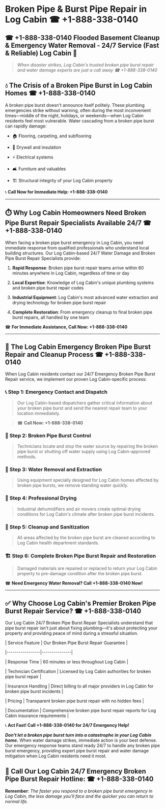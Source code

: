 # Broken Pipe & Burst Pipe Repair in Log Cabin ☎ +1-888-338-0140  
## ☎ +1-888-338-0140 Flooded Basement Cleanup & Emergency Water Removal - 24/7 Service (Fast & Reliable) Log Cabin 🚨  

> *When disaster strikes, Log Cabin's trusted broken pipe burst repair and water damage experts are just a call away ☎ +1-888-338-0140*  

## 💧 The Crisis of a Broken Pipe Burst in Log Cabin Homes ☎ +1-888-338-0140  

A broken pipe burst doesn't announce itself politely. These plumbing emergencies strike without warning, often during the most inconvenient times—middle of the night, holidays, or weekends—when Log Cabin residents feel most vulnerable. Water cascading from a broken pipe burst can rapidly damage:  

* 🏠 Flooring, carpeting, and subflooring  
* 🧱 Drywall and insulation  
* ⚡ Electrical systems  
* 🛋️ Furniture and valuables  
* 🏗️ Structural integrity of your Log Cabin property  

📞 **Call Now for Immediate Help: +1-888-338-0140**  

---  

## ⏱️ Why Log Cabin Homeowners Need Broken Pipe Burst Repair Specialists Available 24/7 ☎ +1-888-338-0140  

When facing a broken pipe burst emergency in Log Cabin, you need immediate response from qualified professionals who understand local building structures. Our Log Cabin-based 24/7 Water Damage and Broken Pipe Burst Repair Specialists provide:  

1. **Rapid Response**: Broken pipe burst repair teams arrive within 60 minutes anywhere in Log Cabin, regardless of time or day  
2. **Local Expertise**: Knowledge of Log Cabin's unique plumbing systems and broken pipe burst repair codes  
3. **Industrial Equipment**: Log Cabin's most advanced water extraction and drying technology for broken pipe burst repair  
4. **Complete Restoration**: From emergency cleanup to final broken pipe burst repairs, all handled by one team  

☎ **For Immediate Assistance, Call Now: +1-888-338-0140**  

---  

## 🔧 The Log Cabin Emergency Broken Pipe Burst Repair and Cleanup Process ☎ +1-888-338-0140  

When Log Cabin residents contact our 24/7 Emergency Broken Pipe Burst Repair service, we implement our proven Log Cabin-specific process:  

### 📞 Step 1: Emergency Contact and Dispatch  
> Our Log Cabin-based dispatchers gather critical information about your broken pipe burst and send the nearest repair team to your location immediately.  
> ☎ **Call Now: +1-888-338-0140**  

### 🚿 Step 2: Broken Pipe Burst Control  
> Technicians locate and stop the water source by repairing the broken pipe burst or shutting off water supply using Log Cabin-approved methods.  

### 🌊 Step 3: Water Removal and Extraction  
> Using equipment specially designed for Log Cabin homes affected by broken pipe bursts, we remove standing water quickly.  

### 💨 Step 4: Professional Drying  
> Industrial dehumidifiers and air movers create optimal drying conditions for Log Cabin's climate after broken pipe burst incidents.  

### 🧼 Step 5: Cleanup and Sanitization  
> All areas affected by the broken pipe burst are cleaned according to Log Cabin health department standards.  

### 🏗️ Step 6: Complete Broken Pipe Burst Repair and Restoration  
> Damaged materials are repaired or replaced to return your Log Cabin property to pre-damage condition after the broken pipe burst.  

☎ **Need Emergency Water Removal? Call +1-888-338-0140 Now!**  

---  

## ✅ Why Choose Log Cabin's Premier Broken Pipe Burst Repair Service? ☎ +1-888-338-0140  

Our Log Cabin 24/7 Broken Pipe Burst Repair Specialists understand that pipe burst repair isn't just about fixing plumbing—it's about protecting your property and providing peace of mind during a stressful situation.  

| Service Feature | Our Broken Pipe Burst Repair Guarantee |  
|-----------------|---------------|  
| Response Time | 60 minutes or less throughout Log Cabin |  
| Technician Certification | Licensed by Log Cabin authorities for broken pipe burst repair |  
| Insurance Handling | Direct billing to all major providers in Log Cabin for broken pipe burst incidents |  
| Pricing | Transparent broken pipe burst repair with no hidden fees |  
| Documentation | Comprehensive broken pipe burst repair reports for Log Cabin insurance requirements |  

📞 **Act Fast! Call +1-888-338-0140 for 24/7 Emergency Help!**  

***Don't let a broken pipe burst turn into a catastrophe in your Log Cabin home.*** When water damage strikes, immediate action is your best defense. Our emergency response teams stand ready 24/7 to handle any broken pipe burst emergency, providing expert pipe burst repair and water damage mitigation when Log Cabin residents need it most.  

## 📱 Call Our Log Cabin 24/7 Emergency Broken Pipe Burst Repair Hotline: ☎ +1-888-338-0140  

**Remember**: *The faster you respond to a broken pipe burst emergency in Log Cabin, the less damage you'll face and the quicker you can return to normal life.*